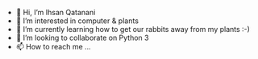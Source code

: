 - 👋 Hi, I’m Ihsan Qatanani
- 👀 I’m interested in computer & plants
- 🌱 I’m currently learning how to get our rabbits away from my plants :-)
- 💞️ I’m looking to collaborate on Python 3
- 📫 How to reach me ...

<!---
qatanani/qatanani is a ✨ special ✨ repository because its `README.md` (this file) appears on your GitHub profile.
You can click the Preview link to take a look at your changes.
--->

